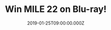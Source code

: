 ---
campaign-uuid: "c-afdf24b6-4972-4e55-bd4a-997f05277598"
type: "Competition"
category: "Entertainment"
date: "2019-01-25T09:00:00.000Z"
end-date: "2019-02-25T23:59:00.000Z"
disable-form: false
is_promoted: true
has_entry_page: true
title: "Win MILE 22 on Blu-ray!"
competition-description: "<p>Calling all Mark Wahlberg and John Malkovich fans! We\
  \ have a copy of  the amazing thriller MILE 22 up for grabs!</p>\r\n<p>Out on Blu-ray™\
  \ & DVD on January 28,\_MILE 22 stars Mark Wahlberg as James Silva,\_an elite CIA\
  \ operative who is aided by a top-secret tactical command unit as they are tasked\
  \ with smuggling a mysterious police officer carrying highly classified information\
  \ out of South East Asia…</p>\r\n<p>...want to know what’s next? Click below for\
  \ a chance to win!</p>"
hero-header: "Win MILE 22 on Blu-ray!"
terms-confirmation: "N/A"
banner-img: "https://assets.expresslyapp.com/asset-7879935f-b34d-4d9c-8ea7-93d8f24d0b5b.jpg"
logo-left-href: "aaa.nme.com"
logo-left-image: "https://assets.expresslyapp.com/asset-fa07dd55-6f59-4ee2-b734-467e67bafaa7.jpg"
logo-left-title: "NME AAA"
bg-image-hero: "https://assets.expresslyapp.com/asset-c1c3bdd4-0ad9-4066-82fb-ad646dfb6077.jpg"
bg-image-first: "https://assets.expresslyapp.com/asset-9e09f3ec-c9ac-4719-b4bc-154d38bb4403.jpg"
bg-image-second: "https://assets.expresslyapp.com/asset-037592db-54ad-4597-bdbc-01391972bd9b.jpg"
section1-content: "\_<p>In a visceral modern thriller from the director of Lone Survivor,\
  \ Mark Wahlberg stars as James Silva, an operative of the CIA's most highly-prized\
  \ and least-understood unit. Aided by a top-secret tactical command team, Silva\
  \ must retrieve and transport an asset who holds life-threatening information to\
  \ MILE 22 for extraction before the enemy closes in.</p>\r\n<p>On this 22 mile mission,\
  \ the team soon realise they’re not just against the clock, but against the city’\
  s gangs, police and military too, who are dead set on reclaiming the renegade officer\
  \ and the information he carries.</p>"
section2-content: "<p>This Blu-ray has it all, including: Modern Combat, Behind-the-Scenes\
  \ Stunts, Trailers… and many more features for you to get stuck into! A totally\
  \ MUST for you!</p>\r\n<p>Enter the form below for a chance to win MILE 22 on Blu-ray\
  \ and get your weekend sorted now!</p>"
entry-title: "Win MILE 22 on Blu-ray!"
entry-content: "Enter the draw to win MILE 22 on Blu-ray\r\n by completing the form\
  \ below before 23:59 on 25th of February 2019."
has-winner: false
prize-description: "MILE 22 on Blu-ray."
special-conditions: "Multiple entries are allowed up to one every day"
country-restrictions:
- "GB"
---